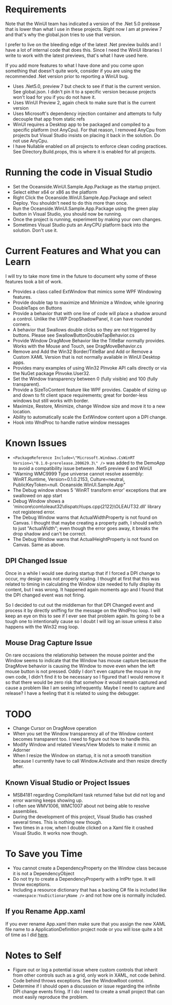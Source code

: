 # Requirements
Note that the WinUI team has indicated a version of the .Net 5.0 prelease that is lower than what I use in these projects.  Right now I am at preview 7 and that's why the global.json tries to use that version.

I prefer to live on the bleeding edge of the latest .Net preview builds and I have a lot of internal code that does this.  Since I need the WinUI libraries I write to work with the latest previews, that's what I have used here.

If you add more features to what I have done and you come upon something that doesn't quite work, consider if you are using the recommended .Net version prior to reporting a WinUI bug.

* Uses .Net5.0, preview 7 but check to see if that is the current version.  See global.json.  I didn't pin it to a specific version because projects won't load for you if you do not have it.
* Uses WinUI Preview 2, again check to make sure that is the current version
* Uses Microsoft's dependency injection container and attempts to fully decouple that app from static refs
* WinUI requires a Desktop app to be packaged and compiled to a specific platform (not AnyCpu). For that reason, I removed AnyCpu from projects but Visual Studio insists on placing it back in the solution.  Do not use AnyCpu.
* I have Nullable enabled on all projects to enforce clean coding practices.  See Directory.Build.props, this is where it is enabled for all projects.

# Running the code in Visual Studio
* Set the Oceanside.WinUI.Sample.App.Package as the startup project.
* Select either x64 or x86 as the platform
* Right Click the Oceanside.WinUI.Sample.App.Package and select Deploy.  You shouldn't need to do this more than once.
* Run the Oceanside.WinUI.Sample.App.Package using the green play button in Visual Studio, you should now be running.
* Once the project is running, experiment by making your own changes.
* Sometimes Visual Studio puts an AnyCPU platform back into the solution.  Don't use it.

# Current Features and What you can Learn
I will try to take more time in the future to document why some of these features took a bit of work.

* Provides a class called ExtWindow that mimics some WPF Windowing features.
* Provide double tap to maximize and Minimize a Window, while ignoring DoubleTaps on Buttons
* Provide a behavior that with one line of code will place a shadow around a control.  Unlike the UWP DropShadowPanel, it can have rounded corners.
* A behavior that Swallows double clicks so they are not triggered by buttons. Please see SwallowButtonDoubleTapBehavior.cs
* Provide Window DragMove Behavior like the TitleBar normally provides.  Works with the Mouse and Touch, see DragMoveBehavior.cs
* Remove and Add the Win32 Border/TitleBar and Add or Remove a Custom XAML Version that is not normally available in WinUI Desktop apps.
* Provides many examples of using Win32 PInvoke API calls directly or via the NuGet package PInvoke.User32.
* Set the Window transparency between 0 (fully visible) and 100 (fully transparent).
* Provide a SizeToContent feature like WPF provides.  Capable of sizing up and down to fit client space requirements; great for border-less windows but still works with border.
* Maximize, Restore, Minimize, change Window size and move it to a new location.
* Ability to automatically scale the ExtWindow content upon a DPI change.
* Hook into WndProc to handle native window messages

# Known Issues
* `<PackageReference Include=\"Microsoft.Windows.CsWinRT Version=\"0.1.0-prerelease.200629.3\" />` was added to the DemoApp to avoid a compatibility issue between .Net5 preview 6 and WinUI
* "Warning	WMC9999	Type universe cannot resolve assembly: WinRT.Runtime, Version=0.1.0.2153, Culture=neutral, PublicKeyToken=null.	Oceanside.WinUI.Sample.App"
* The Debug window shows 5 'WinRT transform error' exceptions that are swallowed on app start
* Debug Window shows a 'mincore\com\oleaut32\dispatch\ups.cpp(2122)\OLEAUT32.dll' library not registered error.
* The Debug Window warns that ActualWidthProperty is not found on Canvas.  I thought that maybe creating a property path, I should switch to just "ActualWidth"; even though the error goes away, it breaks the drop shadow and can't be correct.
* The Debug Window warns that ActualHeightProperty is not found on Canvas.  Same as above.

## DPI Changed Issue
Once in a while I would see during startup that if I forced a DPI change to occur, my design was not properly scaling.  I thought
at first that this was related to timing in calculating the Window size needed to fully display its content, but I was wrong.
It happened again moments ago and I found that the DPI changed event was not firing.  

So I decided to cut out the middleman for that DPI Changed event and process it by directly sniffing for the message on 
the WndProc loop.  I will keep an eye on this to see if I ever see that problem again.  Its going to be a tough
one to intentionally cause so I doubt I will log an issue unless it also happens with the Win32 msg loop.

## Mouse Drag Capture Issue
On rare occasions the relationship between the mouse pointer and the Window seems to indicate that the Window has 
mouse capture because the DragMove behavior is causing the Window to move even when the left mouse button is not
pressed.  Oddly I don't even capture the mouse in my own code, I didn't find it to be necessary so I figured that
I would remove it so that there would be zero risk that somehow it would remain captured and cause a problem
like I am seeing infrequently.  Maybe I need to capture and release?  I have a feeling that it is related to 
using the debugger.  

# TODO
* Change Cursor on DragMove operation
* When you set the Window transparency all of the Window content becomes transparent too.  I need to figure out how to handle this.
* Modify Window and related Views/View Models to make it mimic an Adorner
* When I resize the Window on startup, it is not a smooth transition because I currently have to call Window.Activate and then resize directly after.

## Known Visual Studio or Project Issues
* MSB4181 regarding CompileXaml task returned false but did not log and error warning keeps showing up.
* I often see WMV1006, WMC1007 about not being able to resolve assemblies.
* During the development of this project, Visual Studio has crashed several times.  This is nothing new though.
* Two times in a row, when I double clicked on a Xaml file it crashed Visual Studio.  It works now though.

# To Save you Time
* You cannot create a DependencyProperty on the Window class because it is not a DependencyObject
* Do not try to create a DependencyProperty with a IntPtr type.  It will throw exceptions.
* Including a resource dictionary that has a backing C# file is included like ```<namespace:YouDictionaryName />``` and not how one is normally included. 

## If you Rename App.xaml
If you ever rename App.xaml then make sure that you assign the new XAML file name to a ApplicationDefinition project node or you will lose quite a bit of
time as I did [here](https://github.com/dotnet/wpf/issues/3245#issuecomment-667634709).

# Notes to Self
* Figure out or log a potential issue where custom controls that inherit from other controls such as a grid, only work in XAML, not code behind.  Code behind throws exceptions.  See the WindowRoot control.
* Determine if I should open a discussion or issue regarding the infinite DPI change events firing.  If I do I need to create a small project that can most easily reproduce the problem.